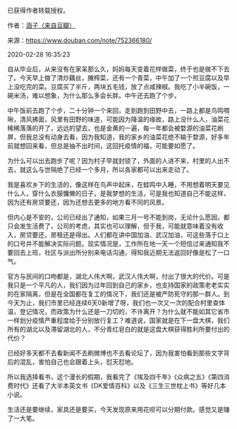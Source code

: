 已获得作者转载授权。


作者：[涵子（来自豆瓣）](https://www.douban.com/people/2029166/)


来源：https://www.douban.com/note/752366180/


2020-02-28 16:35:23


自从毕业后，从来没有在家呆那么久，妈妈每天变着花样做菜，终于也是做不下去了。今天早上做了清炒藕丝，腌榨菜，还有一个青菜，中午加了一个煎豆腐以及早上没吃完的菜。豆腐买了半斤，两块五毛钱，放了点咸辣椒。我吃了小半碗饭，一碗米汤，难以想象，为什么那么多会长胖。中午还去跑了个步。  

中午饭前去跑了个步，二十分钟一个来回，走到跑到田野中去，一路上都是鸟鸣啁啾，清风拂面，风里有田野的味道，可能因为降温的缘故，路上没什么人，油菜花稀稀落落的开了，远远的望去，也是金黄的一遍，每一年都会被婺源的油菜花刷屏，但我总没有动身去看，因为我知道，我的家乡的油菜花绝不输于婺源，好多年前就想回来看，但总是抽不出时间，这回托疫情的福，可能要如愿了。  

为什么可以出去跑步了呢？因为村子早就封锁了，外面的人进不来，村里的人出不去，就这么与世隔绝了已经一个多月，所以各家都可以出来走动了。  

我是喜欢乡下的生活的，像这样在鸟声中起床，在蛙鸣中入睡，不用想着明天要见什么人，穿什么衣服慵懒的日子，是我梦想的生活，可是我也知道自己不能这样，因为还有房贷要还，因为还想去更多的地方看不同的风景。  

但内心是不安的，公司已经出了通知，如果三月一号不能到岗，无论什么愿因，都只会发生活费了，公司的考虑，其实也可以理解，但于我，可能就意味着没有收入，房贷要还，房租还是得出。人们都在讲中国加油、武汉加油，可这些落于口上的口号并不能解决实际问题。现实情况是，工作所在地一天一个短信过来通知我不要回去上班，社区与派出所分别来电话沟通，得知我近期无法返回好像是松了一口气。  

官方与民间的口吻都是，湖北人伟大啊，武汉人伟大啊，付出了很大的代价。可是我只是一个平凡的人，我们因为过年回到自己的家乡，也支持国家的政策老老实实的在家隔离，但是在全国都在复工的情况下，我们还是被严防死守的那一群人。到今天为止，我们市里已经连续6天0新增了呀，我们也一次又一次的配合村里查体温，登记情况，而政策为什么还是一刀切的，不许离开？为什么就不能如其它省市一样划分疫情严重程度给于分别放行复工？难道说，国家就是在下一盘大棋，我们所有的湖北以及滞留湖北的人，不分青红皂白的就是这盘大棋获得胜利所要付出的代价？  

已经好多天都不去看新闻不去刷微博也不去看论坛了，因为我害怕看到那些文字背后的混乱，害怕自己也会跟着上头，怼天怼地。  

所以我选择看书，这个漫长的假期，我看完了《埃及四千年》《众病之五》《第四消费时代》还看了大半本英文书《DK爱情百科》以及《三生三世枕上书》等好几本小说。  

生活还是要继续，家具还是要买，今天发现原来用花呗可以分期付款。感觉又是赚了一大笔。  


